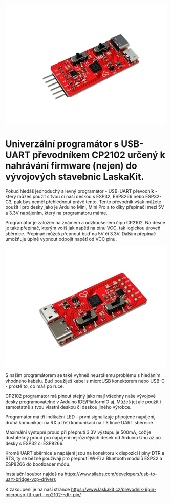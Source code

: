 ![LaskaKit CP2102 Programmer](https://github.com/LaskaKit/CP2102-Programmer/raw/main/img/LaskaKit-CP2102-Programmer-1.jpg)

# Univerzální programátor s USB-UART převodníkem CP2102 určený k nahrávání firmware (nejen) do vývojových stavebnic LaskaKit. 

Pokud hledáš jednoduchý a levný programátor - USB-UART převodník - který můžeš použít s tvou či naší deskou s ESP32, ESP8266 nebo ESP32-C3, pak bys neměl přehlédnout právě tento. Tento převodník však můžete použít i pro desky jako je Arduino Mini, Mini Pro a to díky přepínači mezi 5V a 3.3V napájením, který na programátoru máme.

Programátor je založen na známém a odzkoušeném čipu CP2102. Na desce je také přepínač, kterým volíš jak napětí na pinu VCC, tak logickou úroveň sběrnice. Přepínač můžeš přepnout buď na 5V či 3.3V. Dalším přepínač umožňuje úplně vypnout odpojit napětí od VCC pinu.

![LaskaKit CP2102 Programmer](https://github.com/LaskaKit/CP2102-Programmer/raw/main/img/LaskaKit-CP2102-Programmer-3.jpg)

S naším programátorem se také vyhneš neustálemu problému s hledáním vhodného kabelu. Buď použiješ kabel s microUSB konektorem nebo USB-C - prostě to, co máš po ruce.

CP2102 programátor má pinout stejný jako mají všechny naše vývojové desky programovatelné v Arduino IDE/PlatformIO aj. Můžeš jej ale použít i samostatně s tvou vlastní deskou či deskou jiného výrobce. 

Programátor má tři indikační LED - první signalizuje připojené napájení, druhá komunikaci na RX a třetí komunikaci na TX lince UART sběrnice. 

Maximální výstupní proud při přepnutí 3.3V výstupu je 500mA, což je dostatečný proud pro napájení nejrůznějších desek od Arduino Uno až po desky s ESP32 či ESP8266.

Kromě UART sběrnice a napájení jsou na konektoru k dispozici i piny DTR a RTS, ty se běžně používají pro přepnutí Wi-Fi a Bluetooth modulů ESP32 a ESP8266 do bootloader módu.

Instalační soubor najdeš na https://www.silabs.com/developers/usb-to-uart-bridge-vcp-drivers

K zakoupení je na naší stránce https://www.laskakit.cz/prevodnik-6pin-microusb-ttl-uart--cp2102--dtr-pin/

